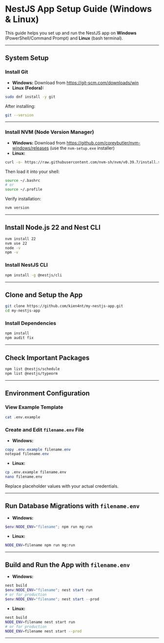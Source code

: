 #  NestJS App Setup Guide (Windows & Linux)

This guide helps you set up and run the NestJS app on **Windows** (PowerShell/Command Prompt) and **Linux** (bash terminal).

---

##  System Setup

###  Install Git

- **Windows:** Download from https://git-scm.com/downloads/win
- **Linux (Fedora):**

```bash
sudo dnf install -y git
```

After installing:

```bash
git --version
```

---

###  Install NVM (Node Version Manager)

- **Windows:** Download from https://github.com/coreybutler/nvm-windows/releases (use the `nvm-setup.exe` installer)
- **Linux:**

```bash
curl -o- https://raw.githubusercontent.com/nvm-sh/nvm/v0.39.7/install.sh | bash
```

Then load it into your shell:

```bash
source ~/.bashrc
# or
source ~/.profile
```

Verify installation:

```bash
nvm version
```

---

##  Install Node.js 22 and Nest CLI

```bash
nvm install 22
nvm use 22
node -v
npm -v
```

###  Install NestJS CLI

```bash
npm install -g @nestjs/cli
```

---

##  Clone and Setup the App

```bash
git clone https://github.com/kien4nt/my-nestjs-app.git
cd my-nestjs-app
```

###  Install Dependencies

```bash
npm install
npm audit fix
```

---

##  Check Important Packages

```bash
npm list @nestjs/schedule
npm list @nestjs/typeorm
```

---

##  Environment Configuration

###  View Example Template

```bash
cat .env.example
```

###  Create and Edit `filename.env` File

- **Windows:**

```powershell
copy .env.example filename.env
notepad filename.env
```

- **Linux:**

```bash
cp .env.example filename.env
nano filename.env
```

 Replace placeholder values with your actual credentials.

---

##  Run Database Migrations with `filename.env`

- **Windows:**

```powershell
$env:NODE_ENV="filename"; npm run mg:run
```

- **Linux:**

```bash
NODE_ENV=filename npm run mg:run
```

---

##  Build and Run the App with `filename.env`

- **Windows:**

```powershell
nest build
$env:NODE_ENV="filename"; nest start run
# or for production
$env:NODE_ENV="filename"; nest start --prod
```

- **Linux:**

```bash
nest build
NODE_ENV=filename nest start run
# or for production
NODE_ENV=filename nest start --prod
```

---
